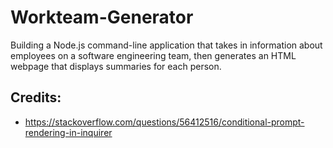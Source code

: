 # Workteam-Generator
Building a Node.js command-line application that takes in information about employees on a software engineering team, then generates an HTML webpage that displays summaries for each person.


## Credits:
* https://stackoverflow.com/questions/56412516/conditional-prompt-rendering-in-inquirer